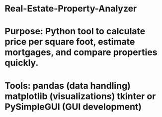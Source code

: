 # Real-Estate-Property-Analyzer
# Purpose: Python tool to calculate price per square foot, estimate mortgages, and compare properties quickly.
# Tools: pandas (data handling) matplotlib (visualizations) tkinter or PySimpleGUI (GUI development)



